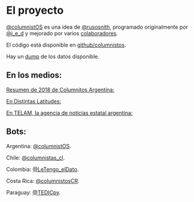 # El proyecto

[@columnistOS] es una idea de [@rusosnith](https://twitter.com/rusosnith), programado originalmente por [@j_e_d](https://twitter.com/j_e_d) y mejorado por varios [colaboradores].

El código está disponible en [github/columnistos].

Hay un [dump] de los datos disponible.


## En los medios:

[Resumen de 2018 de Columnitos Argentina:](https://distintaslatitudes.net/columnistos-bot-documentar-brecha-de-genero-en-medios-argentinos)

[En Distintas Latitudes:](https://distintaslatitudes.net/columnistos-bot-documentar-brecha-de-genero-en-medios-argentinos)

[En TELAM, la agencia de noticias estatal argentina:](http://www.telam.com.ar/notas/201712/232365-bot-tuiteo-genero-diarios.html)


## Bots:

Argentina: [@columnistOS].

Chile: [@columnistas_cl](https://twitter.com/columnistas_cl).

Colombia: [@LeTengo_elDato](https://twitter.com/LeTengo_elDato).

Costa Rica: [@columnistosCR](https://twitter.com/columnistoscr).

Paraguay: [@TEDICpy](https://twitter.com/TEDICpy).


[@columnistos]: https://twitter.com/columnistos
[github/columnistos]: https://github.com/columnistos/columnistos
[dump]: https://github.com/columnistos/dump
[colaboradores]: https://github.com/columnistos/columnistos/blob/master/COLLABORATORS.md
